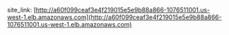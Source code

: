 site_link: [http://a60f099ceaf3e4f219015e5e9b88a866-1076511001.us-west-1.elb.amazonaws.com](http://a60f099ceaf3e4f219015e5e9b88a866-1076511001.us-west-1.elb.amazonaws.com)
